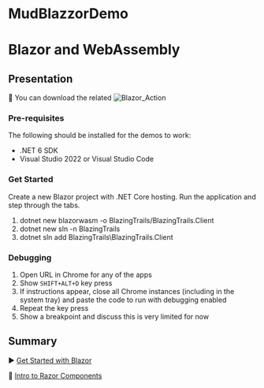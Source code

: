 # MudBlazzorDemo

# Blazor and WebAssembly


## Presentation

🎦 You can download the related ![Blazor_Action](https://encrypted-tbn1.gstatic.com/images?q=tbn:ANd9GcT5z-T2zYeNGAf0GOF0T_9w1VdekqWRf5MssauaUGj6JA3jTjCC)


### Pre-requisites

The following should be installed for the demos to work:

- .NET 6 SDK
- Visual Studio 2022 or Visual Studio Code 

### Get Started

Create a new Blazor project with .NET Core hosting. Run the application and step through the tabs.
1. dotnet new blazorwasm -o BlazingTrails/BlazingTrails.Client
2. dotnet new sln -n BlazingTrails
3. dotnet sln add BlazingTrails\BlazingTrails.Client

### Debugging

1. Open URL in Chrome for any of the apps
2. Show `SHIFT+ALT+D` key press
3. If instructions appear, close all Chrome instances (including in the system tray) and paste the code to run with debugging enabled
4. Repeat the key press
5. Show a breakpoint and discuss this is very limited for now

## Summary
▶ [Get Started with Blazor](https://raw.githubusercontent.com/dotnet-architecture/eBooks/master/current/blazor-for-web-forms-developers/Blazor-for-ASP-NET-Web-Forms-Developers.pdf)

🔪 [Intro to Razor Components](https://encrypted-tbn1.gstatic.com/images?q=tbn:ANd9GcT5z-T2zYeNGAf0GOF0T_9w1VdekqWRf5MssauaUGj6JA3jTjCC)  
